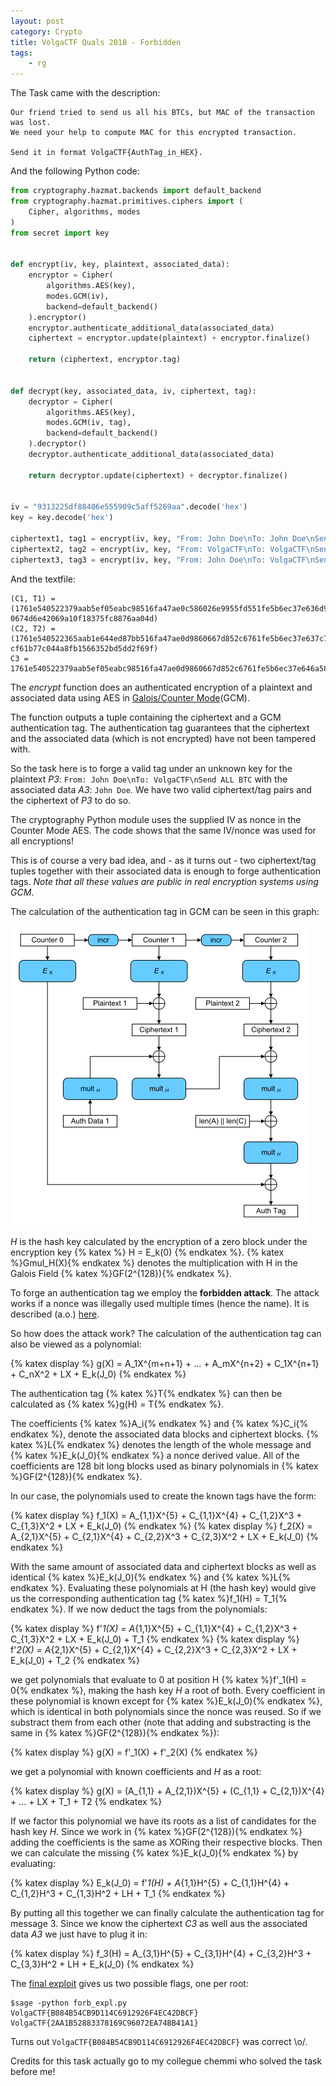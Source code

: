 ```yaml
---
layout: post
category: Crypto
title: VolgaCTF Quals 2018 - Forbidden
tags: 
    - rg
---
```


The Task came with the description:

```
Our friend tried to send us all his BTCs, but MAC of the transaction was lost. 
We need your help to compute MAC for this encrypted transaction.

Send it in format VolgaCTF{AuthTag_in_HEX}.
```

And the following Python code:

```python
from cryptography.hazmat.backends import default_backend
from cryptography.hazmat.primitives.ciphers import (
    Cipher, algorithms, modes
)
from secret import key


def encrypt(iv, key, plaintext, associated_data):
    encryptor = Cipher(
        algorithms.AES(key),
        modes.GCM(iv),
        backend=default_backend()
    ).encryptor()
    encryptor.authenticate_additional_data(associated_data)
    ciphertext = encryptor.update(plaintext) + encryptor.finalize()

    return (ciphertext, encryptor.tag)


def decrypt(key, associated_data, iv, ciphertext, tag):
    decryptor = Cipher(
        algorithms.AES(key),
        modes.GCM(iv, tag),
        backend=default_backend()
    ).decryptor()
    decryptor.authenticate_additional_data(associated_data)

    return decryptor.update(ciphertext) + decryptor.finalize()


iv = "9313225df88406e555909c5aff5269aa".decode('hex')
key = key.decode('hex')

ciphertext1, tag1 = encrypt(iv, key, "From: John Doe\nTo: John Doe\nSend 100 BTC", "John Doe")
ciphertext2, tag2 = encrypt(iv, key, "From: VolgaCTF\nTo: VolgaCTF\nSend 0.1 BTC", "VolgaCTF")
ciphertext3, tag3 = encrypt(iv, key, "From: John Doe\nTo: VolgaCTF\nSend ALL BTC", "John Doe")
```

And the textfile:

```
(C1, T1) = (1761e540522379aab5ef05eabc98516fa47ae0c586026e9955fd551fe5b6ec37e636d9fd389285f3, 0674d6e42069a10f18375fc8876aa04d)
(C2, T2) = (1761e540522365aab1e644ed87bb516fa47ae0d9860667d852c6761fe5b6ec37e637c7fc389285f3, cf61b77c044a8fb1566352bd5dd2f69f)
C3 = 1761e540522379aab5ef05eabc98516fa47ae0d9860667d852c6761fe5b6ec37e646a581389285f3
```

The *encrypt* function does an authenticated encryption of a plaintext and associated data using AES in [Galois/Counter Mode](https://en.wikipedia.org/wiki/Galois/Counter_Mode)(GCM).

The function outputs a tuple containing the ciphertext and a GCM authentication tag. 
The authentication tag guarantees that the ciphertext and the associated data (which is not encrypted) have not been tampered with.

So the task here is to forge a valid tag under an unknown key for the plaintext *P3*: `From: John Doe\nTo: VolgaCTF\nSend ALL BTC` with the associated data *A3*: `John Doe`. We have two valid ciphertext/tag pairs and the ciphertext of *P3* to do so.

The cryptography Python module uses the supplied IV as nonce in the Counter Mode AES.
The code shows that the same IV/nonce was used for all encryptions!

This is of course a very bad idea, and - as it turns out - two ciphertext/tag tuples together with their associated data is enough to forge authentication tags. *Note that all these values are public in real encryption systems using GCM*.

The calculation of the authentication tag in GCM can be seen in this graph:

![m1](/assets/img/volga_gcm.png)

*H* is the hash key calculated by the encryption of a zero block under the encryption key {% katex %} H = E_k(0) {% endkatex %}. {% katex %}Gmul_H(X){% endkatex %} denotes the multiplication with H in the Galois Field {% katex %}GF(2^{128}){% endkatex %}.

To forge an authentication tag we employ the **forbidden attack**. The attack works if a nonce was illegally used multiple times (hence the name). It is described (a.o.) [here](https://www.nds.ruhr-uni-bochum.de/media/nds/veroeffentlichungen/2016/08/15/nonce-disrespect-woot.pdf).

So how does the attack work?
The calculation of the authentication tag can also be viewed as a polynomial:

{% katex display %}
g(X) = A_1X^{m+n+1} + ... + A_mX^{n+2} + C_1X^{n+1} + C_nX^2 + LX + E_k(J_0)
{% endkatex %}

The authentication tag {% katex %}T{% endkatex %} can then be calculated as {% katex %}g(H) = T{% endkatex %}.

The coefficients {% katex %}A_i{% endkatex %} and {% katex %}C_i{% endkatex %}, denote the associated data blocks and ciphertext blocks. {% katex %}L{% endkatex %} denotes the length of the whole message and {% katex %}E_k(J_0){% endkatex %} a nonce derived value. All of the coefficients are 128 bit long blocks used as binary polynomials in {% katex %}GF(2^{128}){% endkatex %}.

In our case, the polynomials used to create the known tags have the form:

{% katex display %}
f_1(X) = A_{1,1}X^{5} + C_{1,1}X^{4} + C_{1,2}X^3 + C_{1,3}X^2 + LX + E_k(J_0)
{% endkatex %}
{% katex display %}
f_2(X) = A_{2,1}X^{5} + C_{2,1}X^{4} + C_{2,2}X^3 + C_{2,3}X^2 + LX + E_k(J_0)
{% endkatex %}

With the same amount of associated data and ciphertext blocks as well as identical {% katex %}E_k(J_0){% endkatex %} and {% katex %}L{% endkatex %}. Evaluating these polynomials at H (the hash key) would give us the corresponding authentication tag {% katex %}f_1(H) = T_1{% endkatex %}. If we now deduct the tags from the polynomials:

{% katex display %}
f'_1(X) = A_{1,1}X^{5} + C_{1,1}X^{4} + C_{1,2}X^3 + C_{1,3}X^2 + LX + E_k(J_0) + T_1
{% endkatex %}
{% katex display %}
f'_2(X) = A_{2,1}X^{5} + C_{2,1}X^{4} + C_{2,2}X^3 + C_{2,3}X^2 + LX + E_k(J_0) + T_2
{% endkatex %}

we get polynomials that evaluate to 0 at position H {% katex %}f'_1(H) = 0{% endkatex %}, making the hash key *H* a root of both.
Every coefficient in these polynomial is known except for {% katex %}E_k(J_0){% endkatex %}, which is identical in both polynomials since the nonce was reused. So if we substract them from each other (note that adding and substracting is the same in {% katex %}GF(2^{128}){% endkatex %}):

{% katex display %}
g(X) = f'_1(X) + f'_2(X)
{% endkatex %}

we get a polynomial with known coefficients and *H* as a root:

{% katex display %}
g(X) = (A_{1,1} + A_{2,1})X^{5} + (C_{1,1} + C_{2,1})X^{4} + ... + LX + T_1 + T2
{% endkatex %}

If we factor this polynomial we have its roots as a list of candidates for the hash key *H*.
Since we work in {% katex %}GF(2^{128}){% endkatex %} adding the coefficients is the same as XORing their respective blocks.
Then we can calculate the missing {% katex %}E_k(J_0){% endkatex %} by evaluating: 

{% katex display %}
E_k(J_0) = f'_1(H) + A_{1,1}H^{5} + C_{1,1}H^{4} + C_{1,2}H^3 + C_{1,3}H^2 + LH + T_1
{% endkatex %}

By putting all this together we can finally calculate the authentication tag for message 3. Since we know the ciphertext *C3* as well aus the associated data *A3* we just have to plug it in:

{% katex display %}
f_3(H) = A_{3,1}H^{5} + C_{3,1}H^{4} + C_{3,2}H^3 + C_{3,3}H^2 + LH + E_k(J_0)
{% endkatex %}

The [final exploit](https://gist.github.com/rugo/c158f595653a469c6461e26a60b787bb) gives us two possible flags, one per root:

```
$sage -python forb_expl.py
VolgaCTF{B084B54CB9D114C6912926F4EC42DBCF}
VolgaCTF{2AA1B52883378169C96072EA74BB41A1}
```

Turns out `VolgaCTF{B084B54CB9D114C6912926F4EC42DBCF}` was correct \o/.

Credits for this task actually go to my collegue chemmi who solved the task before me!